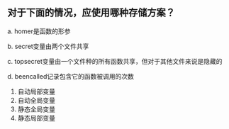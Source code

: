 ## 对于下面的情况，应使用哪种存储方案？

a. homer是函数的形参

b. secret变量由两个文件共享

c. topsecret变量由一个文件种的所有函数共享，但对于其他文件来说是隐藏的

d. beencalled记录包含它的函数被调用的次数

1. 自动局部变量
2. 自动全局变量
3. 静态全局变量
4. 静态局部变量